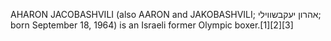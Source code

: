 AHARON JACOBASHVILI (also AARON and JAKOBASHVILI; אהרון יעקבשווילי; born September 18, 1964) is an Israeli former Olympic boxer.[1][2][3]
